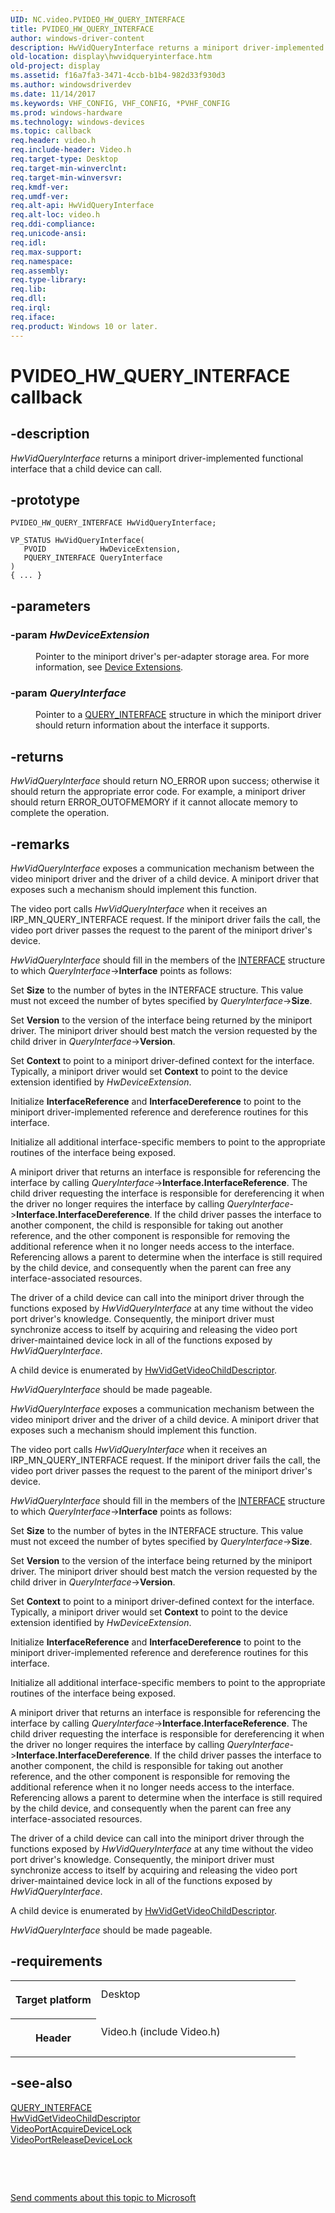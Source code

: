 ```yaml
---
UID: NC.video.PVIDEO_HW_QUERY_INTERFACE
title: PVIDEO_HW_QUERY_INTERFACE
author: windows-driver-content
description: HwVidQueryInterface returns a miniport driver-implemented functional interface that a child device can call.
old-location: display\hwvidqueryinterface.htm
old-project: display
ms.assetid: f16a7fa3-3471-4ccb-b1b4-982d33f930d3
ms.author: windowsdriverdev
ms.date: 11/14/2017
ms.keywords: VHF_CONFIG, VHF_CONFIG, *PVHF_CONFIG
ms.prod: windows-hardware
ms.technology: windows-devices
ms.topic: callback
req.header: video.h
req.include-header: Video.h
req.target-type: Desktop
req.target-min-winverclnt: 
req.target-min-winversvr: 
req.kmdf-ver: 
req.umdf-ver: 
req.alt-api: HwVidQueryInterface
req.alt-loc: video.h
req.ddi-compliance: 
req.unicode-ansi: 
req.idl: 
req.max-support: 
req.namespace: 
req.assembly: 
req.type-library: 
req.lib: 
req.dll: 
req.irql: 
req.iface: 
req.product: Windows 10 or later.
---
```


# PVIDEO_HW_QUERY_INTERFACE callback



## -description
<p><i>HwVidQueryInterface</i> returns a miniport driver-implemented functional interface that a child device can call.</p>


## -prototype

````
PVIDEO_HW_QUERY_INTERFACE HwVidQueryInterface;

VP_STATUS HwVidQueryInterface(
   PVOID            HwDeviceExtension,
   PQUERY_INTERFACE QueryInterface
)
{ ... }
````


## -parameters
<dl>

### -param <i>HwDeviceExtension</i> 

<dd>
<p>Pointer to the miniport driver's per-adapter storage area. For more information, see <a href="https://msdn.microsoft.com/library/windows/hardware/ff543119">Device Extensions</a>.</p>
</dd>

### -param <i>QueryInterface</i> 

<dd>
<p>Pointer to a <a href="https://msdn.microsoft.com/library/windows/hardware/ff569225">QUERY_INTERFACE</a> structure in which the miniport driver should return information about the interface it supports.</p>
</dd>
</dl>

## -returns
<p><i>HwVidQueryInterface</i> should return NO_ERROR upon success; otherwise it should return the appropriate error code. For example, a miniport driver should return ERROR_OUTOFMEMORY if it cannot allocate memory to complete the operation.</p>

## -remarks
<p><i>HwVidQueryInterface</i> exposes a communication mechanism between the video miniport driver and the driver of a child device. A miniport driver that exposes such a mechanism should implement this function.</p>

<p>The video port calls <i>HwVidQueryInterface</i> when it receives an IRP_MN_QUERY_INTERFACE request. If the miniport driver fails the call, the video port driver passes the request to the parent of the miniport driver's device.</p>

<p><i>HwVidQueryInterface</i> should fill in the members of the <a href="https://msdn.microsoft.com/library/windows/hardware/dn895657">INTERFACE</a> structure to which <i>QueryInterface</i>-&gt;<b>Interface</b> points as follows:</p>

<p>Set <b>Size</b> to the number of bytes in the INTERFACE structure. This value must not exceed the number of bytes specified by <i>QueryInterface</i>-&gt;<b>Size</b>.</p>

<p>Set <b>Version</b> to the version of the interface being returned by the miniport driver. The miniport driver should best match the version requested by the child driver in <i>QueryInterface</i>-&gt;<b>Version</b>.</p>

<p>Set <b>Context</b> to point to a miniport driver-defined context for the interface. Typically, a miniport driver would set <b>Context</b> to point to the device extension identified by <i>HwDeviceExtension</i>.</p>

<p>Initialize <b>InterfaceReference</b> and <b>InterfaceDereference</b> to point to the miniport driver-implemented reference and dereference routines for this interface.</p>

<p>Initialize all additional interface-specific members to point to the appropriate routines of the interface being exposed.</p>

<p>A miniport driver that returns an interface is responsible for referencing the interface by calling <i>QueryInterface</i>-&gt;<b>Interface.InterfaceReference</b>. The child driver requesting the interface is responsible for dereferencing it when the driver no longer requires the interface by calling <i>QueryInterface</i>-&gt;<b>Interface.InterfaceDereference</b>. If the child driver passes the interface to another component, the child is responsible for taking out another reference, and the other component is responsible for removing the additional reference when it no longer needs access to the interface. Referencing allows a parent to determine when the interface is still required by the child device, and consequently when the parent can free any interface-associated resources.</p>

<p>The driver of a child device can call into the miniport driver through the functions exposed by <i>HwVidQueryInterface</i> at any time without the video port driver's knowledge. Consequently, the miniport driver must synchronize access to itself by acquiring and releasing the video port driver-maintained device lock in all of the functions exposed by <i>HwVidQueryInterface</i>.</p>

<p>A child device is enumerated by <a href="..\video\nc-video-pvideo-hw-get-child-descriptor.md">HwVidGetVideoChildDescriptor</a>.</p>

<p><i>HwVidQueryInterface</i> should be made pageable.</p>

<p><i>HwVidQueryInterface</i> exposes a communication mechanism between the video miniport driver and the driver of a child device. A miniport driver that exposes such a mechanism should implement this function.</p>

<p>The video port calls <i>HwVidQueryInterface</i> when it receives an IRP_MN_QUERY_INTERFACE request. If the miniport driver fails the call, the video port driver passes the request to the parent of the miniport driver's device.</p>

<p><i>HwVidQueryInterface</i> should fill in the members of the <a href="https://msdn.microsoft.com/library/windows/hardware/dn895657">INTERFACE</a> structure to which <i>QueryInterface</i>-&gt;<b>Interface</b> points as follows:</p>

<p>Set <b>Size</b> to the number of bytes in the INTERFACE structure. This value must not exceed the number of bytes specified by <i>QueryInterface</i>-&gt;<b>Size</b>.</p>

<p>Set <b>Version</b> to the version of the interface being returned by the miniport driver. The miniport driver should best match the version requested by the child driver in <i>QueryInterface</i>-&gt;<b>Version</b>.</p>

<p>Set <b>Context</b> to point to a miniport driver-defined context for the interface. Typically, a miniport driver would set <b>Context</b> to point to the device extension identified by <i>HwDeviceExtension</i>.</p>

<p>Initialize <b>InterfaceReference</b> and <b>InterfaceDereference</b> to point to the miniport driver-implemented reference and dereference routines for this interface.</p>

<p>Initialize all additional interface-specific members to point to the appropriate routines of the interface being exposed.</p>

<p>A miniport driver that returns an interface is responsible for referencing the interface by calling <i>QueryInterface</i>-&gt;<b>Interface.InterfaceReference</b>. The child driver requesting the interface is responsible for dereferencing it when the driver no longer requires the interface by calling <i>QueryInterface</i>-&gt;<b>Interface.InterfaceDereference</b>. If the child driver passes the interface to another component, the child is responsible for taking out another reference, and the other component is responsible for removing the additional reference when it no longer needs access to the interface. Referencing allows a parent to determine when the interface is still required by the child device, and consequently when the parent can free any interface-associated resources.</p>

<p>The driver of a child device can call into the miniport driver through the functions exposed by <i>HwVidQueryInterface</i> at any time without the video port driver's knowledge. Consequently, the miniport driver must synchronize access to itself by acquiring and releasing the video port driver-maintained device lock in all of the functions exposed by <i>HwVidQueryInterface</i>.</p>

<p>A child device is enumerated by <a href="..\video\nc-video-pvideo-hw-get-child-descriptor.md">HwVidGetVideoChildDescriptor</a>.</p>

<p><i>HwVidQueryInterface</i> should be made pageable.</p>

## -requirements
<table>
<tr>
<th width="30%">
<p>Target platform</p>
</th>
<td width="70%">
<dl>
<dt>Desktop</dt>
</dl>
</td>
</tr>
<tr>
<th width="30%">
<p>Header</p>
</th>
<td width="70%">
<dl>
<dt>Video.h (include Video.h)</dt>
</dl>
</td>
</tr>
</table>

## -see-also
<dl>
<dt>
<a href="https://msdn.microsoft.com/library/windows/hardware/ff569225">QUERY_INTERFACE</a>
</dt>
<dt>
<a href="..\video\nc-video-pvideo-hw-get-child-descriptor.md">HwVidGetVideoChildDescriptor</a>
</dt>
<dt>
<a href="https://msdn.microsoft.com/library/windows/hardware/ff570174">VideoPortAcquireDeviceLock</a>
</dt>
<dt>
<a href="https://msdn.microsoft.com/library/windows/hardware/ff570356">VideoPortReleaseDeviceLock</a>
</dt>
</dl>
<p> </p>
<p> </p>
<p><a href="mailto:wsddocfb@microsoft.com?subject=Documentation%20feedback [display\display]:%20PVIDEO_HW_QUERY_INTERFACE callback function%20 RELEASE:%20(11/14/2017)&amp;body=%0A%0APRIVACY STATEMENT%0A%0AWe use your feedback to improve the documentation. We don't use your email address for any other purpose, and we'll remove your email address from our system after the issue that you're reporting is fixed. While we're working to fix this issue, we might send you an email message to ask for more info. Later, we might also send you an email message to let you know that we've addressed your feedback.%0A%0AFor more info about Microsoft's privacy policy, see http://privacy.microsoft.com/en-us/default.aspx." title="Send comments about this topic to Microsoft">Send comments about this topic to Microsoft</a></p>
